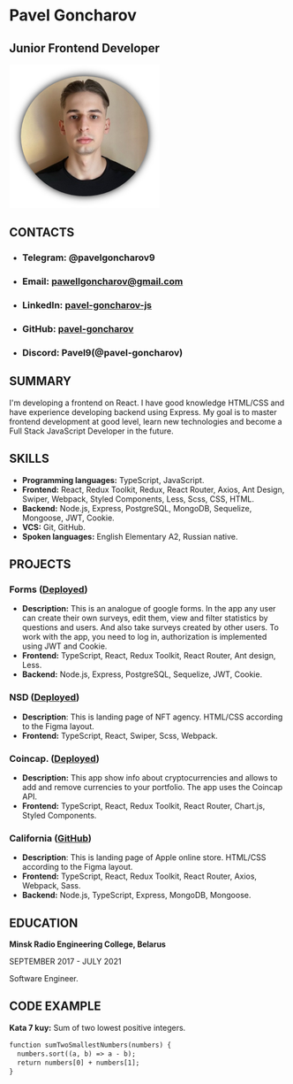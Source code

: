 # **Pavel Goncharov**
## **Junior Frontend Developer**
![photo](./img/photo.png)

## **CONTACTS**
* ### **Telegram:** @pavelgoncharov9
* ### **Email:** pawellgoncharov@gmail.com
* ### **LinkedIn:** [pavel-goncharov-js](https://www.linkedin.com/in/pavel-goncharov-js/)
* ### **GitHub:** [pavel-goncharov](https://github.com/pavel-goncharov)
* ### **Discord:** Pavel9(@pavel-goncharov)

## **SUMMARY**
I'm developing a frontend on React. I have good knowledge HTML/CSS and have experience developing
backend using Express. My goal is to master frontend development at good level, learn new technologies and become a Full Stack JavaScript Developer in the future.

## **SKILLS**
* **Programming languages:** TypeScript, JavaScript.
* **Frontend:** React, Redux Toolkit, Redux, React Router, Axios, Ant Design, Swiper, Webpack, Styled Components, Less, Sсss, CSS, HTML.
* **Backend:** Node.js, Express, PostgreSQL, MongoDB, Sequelize, Mongoose, JWT, Cookie.
* **VCS:** Git, GitHub.
* **Spoken languages:** English Elementary A2, Russian native.

## **PROJECTS**
### **Forms ([Deployed](https://forms-pern.herokuapp.com))**
* **Description:** This is an analogue of google forms. In the app any user can create their own
surveys, edit them, view and filter statistics by questions and users. And also take surveys
created by other users. To work with the app, you need to log in, authorization is
implemented using JWT and Cookie.
* **Frontend:** TypeScript, React, Redux Toolkit, React Router, Ant design, Less.
* **Backend:** Node.js, Express, PostgreSQL, Sequelize, JWT, Cookie.

### **NSD ([Deployed](https://nsd-pavel-goncharov.vercel.app/))**
* **Description**: This is landing page of NFT agency. HTML/CSS according to the Figma layout.
* **Frontend:** TypeScript, React, Swiper, Scss, Webpack.

### **Coincap. ([Deployed](https://pavel-goncharov.github.io/coincap/))**
* **Description:** This app show info about cryptocurrencies and allows to add and remove currencies to
your portfolio. The app uses the Coincap API.
* **Frontend:** TypeScript, React, Redux Toolkit, React Router, Chart.js, Styled Components.

### **California ([GitHub](https://github.com/pavel-goncharov/california))**
* **Description**: This is landing page of Apple online store. HTML/CSS according to the Figma layout.
* **Frontend:** TypeScript, React, Redux Toolkit, React Router, Axios, Webpack, Sass.
* **Backend:** Node.js, TypeScript, Express, MongoDB, Mongoose.

## **EDUCATION**
**Minsk Radio Engineering College, Belarus**

SEPTEMBER 2017 - JULY 2021

Software Engineer.

## **CODE EXAMPLE**
**Kata 7 kuy:** Sum of two lowest positive integers.
```
function sumTwoSmallestNumbers(numbers) {  
  numbers.sort((a, b) => a - b);
  return numbers[0] + numbers[1];
}
```